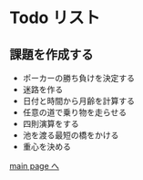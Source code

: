 # Todo リスト

## 課題を作成する

* ポーカーの勝ち負けを決定する
* 迷路を作る
* 日付と時間から月齢を計算する
* 任意の道で乗り物を走らせる
* 四則演算をする
* 池を渡る最短の橋をかける
* 重心を決める


[main page へ](index.md)
